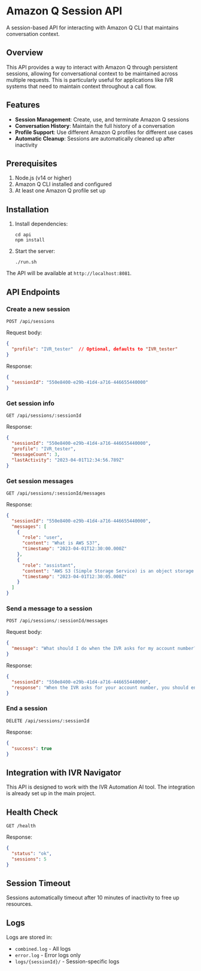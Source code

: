 # Amazon Q Session API

A session-based API for interacting with Amazon Q CLI that maintains conversation context.

## Overview

This API provides a way to interact with Amazon Q through persistent sessions, allowing for conversational context to be maintained across multiple requests. This is particularly useful for applications like IVR systems that need to maintain context throughout a call flow.

## Features

- **Session Management**: Create, use, and terminate Amazon Q sessions
- **Conversation History**: Maintain the full history of a conversation
- **Profile Support**: Use different Amazon Q profiles for different use cases
- **Automatic Cleanup**: Sessions are automatically cleaned up after inactivity

## Prerequisites

1. Node.js (v14 or higher)
2. Amazon Q CLI installed and configured
3. At least one Amazon Q profile set up

## Installation

1. Install dependencies:
   ```
   cd api
   npm install
   ```

2. Start the server:
   ```
   ./run.sh
   ```

The API will be available at `http://localhost:8081`.

## API Endpoints

### Create a new session

```
POST /api/sessions
```

Request body:
```json
{
  "profile": "IVR_tester"  // Optional, defaults to "IVR_tester"
}
```

Response:
```json
{
  "sessionId": "550e8400-e29b-41d4-a716-446655440000"
}
```

### Get session info

```
GET /api/sessions/:sessionId
```

Response:
```json
{
  "sessionId": "550e8400-e29b-41d4-a716-446655440000",
  "profile": "IVR_tester",
  "messageCount": 3,
  "lastActivity": "2023-04-01T12:34:56.789Z"
}
```

### Get session messages

```
GET /api/sessions/:sessionId/messages
```

Response:
```json
{
  "sessionId": "550e8400-e29b-41d4-a716-446655440000",
  "messages": [
    {
      "role": "user",
      "content": "What is AWS S3?",
      "timestamp": "2023-04-01T12:30:00.000Z"
    },
    {
      "role": "assistant",
      "content": "AWS S3 (Simple Storage Service) is an object storage service...",
      "timestamp": "2023-04-01T12:30:05.000Z"
    }
  ]
}
```

### Send a message to a session

```
POST /api/sessions/:sessionId/messages
```

Request body:
```json
{
  "message": "What should I do when the IVR asks for my account number?"
}
```

Response:
```json
{
  "sessionId": "550e8400-e29b-41d4-a716-446655440000",
  "response": "When the IVR asks for your account number, you should enter the digits..."
}
```

### End a session

```
DELETE /api/sessions/:sessionId
```

Response:
```json
{
  "success": true
}
```

## Integration with IVR Navigator

This API is designed to work with the IVR Automation AI tool. The integration is already set up in the main project.

## Health Check

```
GET /health
```

Response:
```json
{
  "status": "ok",
  "sessions": 5
}
```

## Session Timeout

Sessions automatically timeout after 10 minutes of inactivity to free up resources.

## Logs

Logs are stored in:
- `combined.log` - All logs
- `error.log` - Error logs only
- `logs/{sessionId}/` - Session-specific logs
